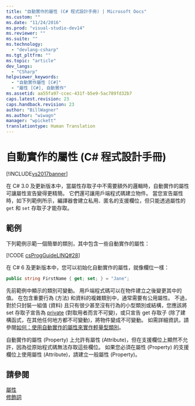 ```yaml
---
title: "自動實作的屬性 (C# 程式設計手冊) | Microsoft Docs"
ms.custom: ""
ms.date: "11/24/2016"
ms.prod: "visual-studio-dev14"
ms.reviewer: ""
ms.suite: ""
ms.technology: 
  - "devlang-csharp"
ms.tgt_pltfrm: ""
ms.topic: "article"
dev_langs: 
  - "CSharp"
helpviewer_keywords: 
  - "自動實作屬性 [C#]"
  - "屬性 [C#], 自動實作"
ms.assetid: aa55fa97-ccec-431f-b5e9-5ac789fd32b7
caps.latest.revision: 23
caps.handback.revision: 23
author: "BillWagner"
ms.author: "wiwagn"
manager: "wpickett"
translationtype: Human Translation
---
```

# 自動實作的屬性 (C# 程式設計手冊)
[!INCLUDE[vs2017banner](../../../csharp/includes/vs2017banner.md)]

在 C\# 3.0 及更新版本中，當屬性存取子中不需要額外的邏輯時，自動實作的屬性可讓屬性宣告變得更精簡。  它們還可讓用戶端程式碼建立物件。  當您宣告屬性時，如下列範例所示，編譯器會建立私用、匿名的支援欄位，但只能透過屬性的 `get` 和 `set` 存取子才能存取。  
  
## 範例  
 下列範例示範一個簡單的類別，其中包含一些自動實作的屬性：  
  
 [!CODE [csProgGuideLINQ#28](../CodeSnippet/VS_Snippets_VBCSharp/csProgGuideLINQ#28)]  
  
 在 C\# 6 及更新版本中，您可以初始化自動實作的屬性，就像欄位一樣：  
  
```c#  
public string FirstName { get; set; } = "Jane";  
```  
  
 先前範例中顯示的類別可變動。  用戶端程式碼可以在物件建立之後變更其中的值。  在包含重要行為 \(方法\) 和資料的複雜類別中，通常需要有公用屬性。  不過，對於只封裝一組值 \(資料\) 且只有很少甚至沒有行為的小型類別或結構，您應該將 set 存取子宣告為 [private](../../../csharp/language-reference/keywords/private.md) \(對取用者而言不可變\)，或只宣告 get 存取子 \(除了建構函式，在其他任何地方都不可變動\)，將物件變成不可變動。  如需詳細資訊，請參閱[如何：使用自動實作的屬性來實作輕量型類別](../../../csharp/programming-guide/classes-and-structs/how-to-implement-a-lightweight-class-with-auto-implemented-properties.md)。  
  
 自動實作的屬性 \(Property\) 上允許有屬性 \(Attribute\)，但在支援欄位上顯然不允許，因為從原始程式碼無法存取這些欄位。  如果您必須在屬性 \(Property\) 的支援欄位上使用屬性 \(Attribute\)，請建立一般屬性 \(Property\)。  
  
## 請參閱  
 [屬性](../../../csharp/programming-guide/classes-and-structs/properties.md)   
 [修飾詞](../../../csharp/language-reference/keywords/modifiers.md)